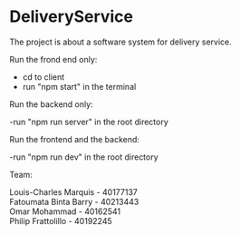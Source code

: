 # DeliveryService

The project is about a software system for delivery service.

Run the frond end only:

- cd to client
- run "npm start" in the terminal

Run the backend only:

-run "npm run server" in the root directory

Run the frontend and the backend:

-run "npm run dev" in the root directory

Team:

Louis-Charles Marquis - 40177137 <br/>
Fatoumata Binta Barry - 40213443 <br/>
Omar Mohammad - 40162541 <br/>
Philip Frattolillo - 40192245
